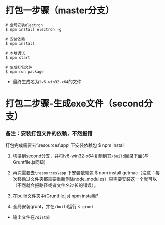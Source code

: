 # 打包一步骤（master分支）
```
# 全局安装electron
$ npm install electron -g

# 安装依赖
$ npm install

# 本地调试
$ npm start 

# 生成打包文件
$ npm run package

```
- 最终生成名为`lv6-win32-x64`的文件


# 打包二步骤-生成exe文件（second分支）

### 备注：安装打包文件的依赖，不然报错
打包完成需要去‘\resources\app‘ 下安装依赖包 $ npm install

1. 切换到second分支，并将lv6-win32-x64复制到其`/build`目录下面(与Gruntfile.js同级)

2. 再次需要去`\resources\app` 下安装依赖包 $ npm install getmac（注意：每次移动过文件夹都需要重新删除node_modules）只需要安装这一个就可以（不然就会报路径或者文件名过长的错误）。

3. 在build文件夹中(Gruntfile.js) npm install好

4. 全局安装grunt，并在`/build`运行 `$ grunt`

- 输出文件在`/dist`处
